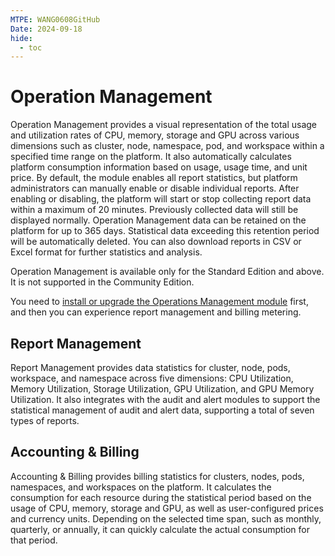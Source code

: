 ```yaml
---
MTPE: WANG0608GitHub
Date: 2024-09-18
hide:
  - toc
---
```


# Operation Management

Operation Management provides a visual representation of the total usage and utilization rates of CPU,
memory, storage and GPU across various dimensions such as cluster, node, namespace, pod, and workspace
within a specified time range on the platform. It also automatically calculates platform consumption
information based on usage, usage time, and unit price. By default, the module enables all report statistics,
but platform administrators can manually enable or disable individual reports. After enabling or disabling,
the platform will start or stop collecting report data within a maximum of 20 minutes. Previously collected
data will still be displayed normally. Operation Management data can be retained on the platform for up to
365 days. Statistical data exceeding this retention period will be automatically deleted. You can also download
reports in CSV or Excel format for further statistics and analysis.

Operation Management is available only for the Standard Edition and above. It is not supported in the Community Edition.

You need to [install or upgrade the Operations Management module](./gmagpie-offline-install.md) first, and then you can experience report management and billing metering.

## Report Management

Report Management provides data statistics for cluster, node, pods, workspace, and namespace across
five dimensions: CPU Utilization, Memory Utilization, Storage Utilization, GPU Utilization,
and GPU Memory Utilization. It also integrates with the audit and alert modules to support the statistical
management of audit and alert data, supporting a total of seven types of reports.

## Accounting & Billing

Accounting & Billing provides billing statistics for clusters, nodes, pods, namespaces, and workspaces
on the platform. It calculates the consumption for each resource during the statistical period based on
the usage of CPU, memory, storage and GPU, as well as user-configured prices and currency units. Depending
on the selected time span, such as monthly, quarterly, or annually, it can quickly calculate the actual
consumption for that period.
